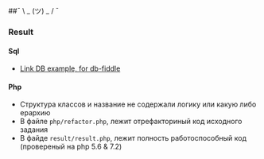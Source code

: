  ##¯ \ _ (ツ) _ / ¯

### Result

#### Sql
- [Link DB example, for db-fiddle](https://www.db-fiddle.com/f/4VkvxJfLTmRjaqfCWs2bDU/0)

#### Php
- Структура классов и название не содержали логику или какую либо ерархию
- В файле `php/refactor.php`, лежит отрефакториный код исходного задания
- В файде `result/result.php`, лежит полность работоспособный код (провереный на php 5.6 & 7.2)